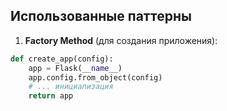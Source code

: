 ## Использованные паттерны

1. **Factory Method** (для создания приложения):
```python
def create_app(config):
    app = Flask(__name__)
    app.config.from_object(config)
    # ... инициализация
    return app
